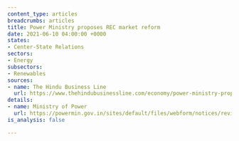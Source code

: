 ```yaml
---
content_type: articles
breadcrumbs: articles
title: Power Ministry proposes REC market reform
date: 2021-06-10 04:00:00 +0000
states:
- Center-State Relations
sectors:
- Energy
subsectors:
- Renewables
sources:
- name: The Hindu Business Line
  url: https://www.thehindubusinessline.com/economy/power-ministry-proposes-rec-market-reform/article34753969.ece
details:
- name: Ministry of Power
  url: https://powermin.gov.in/sites/default/files/webform/notices/revised_discussion_paper_on_REC_mechanism_07_June_2021.pdf
is_analysis: false

---
```

